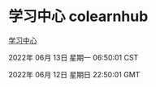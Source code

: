 # 学习中心 colearnhub
[学习中心](http://59.174.27.195:56308/colearnhub/)

2022年 06月 13日 星期一 06:50:01 CST

2022年 06月 12日 星期日 22:50:01 GMT
